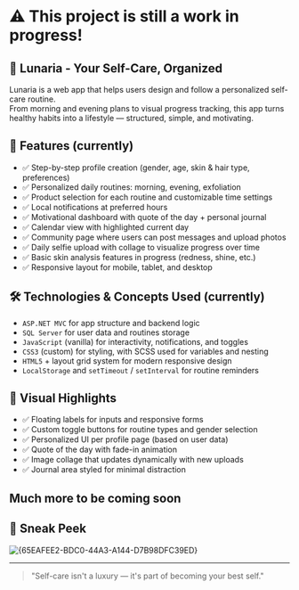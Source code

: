 # ⚠️ This project is still a work in progress!

## 🌸 Lunaria - Your Self-Care, Organized
Lunaria is a web app that helps users design and follow a personalized self-care routine.  
From morning and evening plans to visual progress tracking, this app turns healthy habits into a lifestyle — structured, simple, and motivating.

## 🚀 Features (currently)
- ✅ Step-by-step profile creation (gender, age, skin & hair type, preferences)
- ✅ Personalized daily routines: morning, evening, exfoliation
- ✅ Product selection for each routine and customizable time settings
- ✅ Local notifications at preferred hours
- ✅ Motivational dashboard with quote of the day + personal journal
- ✅ Calendar view with highlighted current day
- ✅ Community page where users can post messages and upload photos
- ✅ Daily selfie upload with collage to visualize progress over time
- ✅ Basic skin analysis features in progress (redness, shine, etc.)
- ✅ Responsive layout for mobile, tablet, and desktop

## 🛠 Technologies & Concepts Used (currently)
- `ASP.NET MVC` for app structure and backend logic
- `SQL Server` for user data and routines storage
- `JavaScript` (vanilla) for interactivity, notifications, and toggles
- `CSS3` (custom) for styling, with SCSS used for variables and nesting
- `HTML5` + layout grid system for modern responsive design
- `LocalStorage` and `setTimeout` / `setInterval` for routine reminders

## 🎨 Visual Highlights
- ✅ Floating labels for inputs and responsive forms
- ✅ Custom toggle buttons for routine types and gender selection
- ✅ Personalized UI per profile page (based on user data)
- ✅ Quote of the day with fade-in animation
- ✅ Image collage that updates dynamically with new uploads
- ✅ Journal area styled for minimal distraction

## Much more to be coming soon

## 📸 Sneak Peek

![{65EAFEE2-BDC0-44A3-A144-D7B98DFC39ED}](https://github.com/user-attachments/assets/decf48be-87aa-4680-97e8-5bd388081148)

---

> "Self-care isn't a luxury — it's part of becoming your best self."
